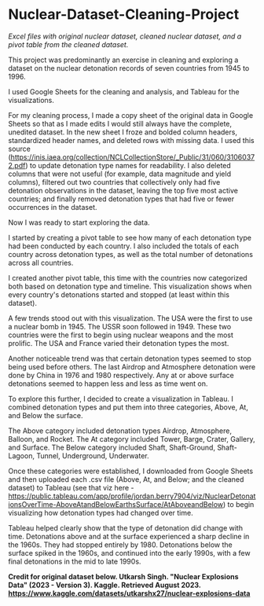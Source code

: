 # Nuclear-Dataset-Cleaning-Project
*Excel files with original nuclear dataset, cleaned nuclear dataset, and a pivot table from the cleaned dataset.*


This project was predominantly an exercise in cleaning and exploring a dataset on the nuclear detonation records of seven countries from 1945 to 1996.

I used Google Sheets for the cleaning and analysis, and Tableau for the visualizations.  

For my cleaning process, I made a copy sheet of the original data in Google Sheets so that as I made edits I would still always have the complete, unedited dataset.  In the new sheet I froze and bolded column headers, standardized header names, and deleted rows with missing data.  I used this source (https://inis.iaea.org/collection/NCLCollectionStore/_Public/31/060/31060372.pdf) to update detonation type names for readability. I also deleted columns that were not useful (for example, data magnitude and yield columns), filtered out two countries that collectively only had five detonation observations in the dataset, leaving the top five most active countries; and finally removed detonation types that had five or fewer occurrences in the dataset.  

Now I was ready to start exploring the data.

I started by creating a pivot table to see how many of each detonation type had been conducted by each country.  I also included the totals of each country across detonation types, as well as the total number of detonations across all countries.

I created another pivot table, this time with the countries now categorized both based on detonation type and timeline.  This visualization shows when every country's detonations started and stopped (at least within this dataset).

A few trends stood out with this visualization.  The USA were the first to use a nuclear bomb in 1945.  The USSR soon followed in 1949.  These two countries were the first to begin using nuclear weapons and the most prolific.  The USA and France varied their detonation types the most.

Another noticeable trend was that certain detonation types seemed to stop being used before others.  The last Airdrop and Atmosphere detonation were done by China in 1976 and 1980 respectively.  Any at or above surface detonations seemed to happen less and less as time went on.

To explore this further, I decided to create a visualization in Tableau.  I combined detonation types and put them into three categories, Above, At, and Below the surface.  

The Above category included detonation types Airdrop, Atmosphere, Balloon, and Rocket.  The At category included Tower, Barge, Crater, Gallery, and Surface.  The Below category included Shaft, Shaft-Ground, Shaft-Lagoon, Tunnel, Underground, Underwater.

Once these categories were established, I downloaded from Google Sheets and then uploaded each .csv file (Above, At, and Below; and the cleaned dataset) to Tableau (see that viz here - https://public.tableau.com/app/profile/jordan.berry7904/viz/NuclearDetonationsOverTime-AboveAtandBelowEarthsSurface/AtAboveandBelow) to begin visualizing how detonation types had changed over time.

Tableau helped clearly show that the type of detonation did change with time.  Detonations above and at the surface experienced a sharp decline in the 1960s.  They had stopped entirely by 1980.
Detonations below the surface spiked in the 1960s, and continued into the early 1990s, with a few final detonations in the mid to late 1990s.


**Credit for original dataset below.
Utkarsh Singh.  "Nuclear Explosions Data" (2023 - Version 3). Kaggle. Retrieved August 2023.
https://www.kaggle.com/datasets/utkarshx27/nuclear-explosions-data**

